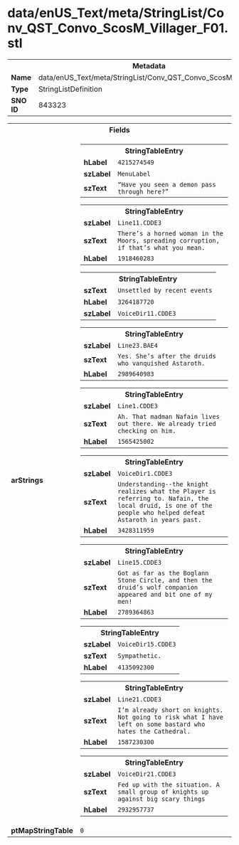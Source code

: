 <h1>data/enUS_Text/meta/StringList/Conv_QST_Convo_ScosM_Villager_F01.stl</h1><table><tr><th colspan="100%">Metadata</th></tr><tr><td><b>Name</b></td><td>data/enUS_Text/meta/StringList/Conv_QST_Convo_ScosM_Villager_F01.stl</td></tr><tr><td><b>Type</b></td><td>StringListDefinition</td></tr><tr><td><b>SNO ID</b></td><td>843323</td></tr></table>

<table><tr><th colspan="100%">Fields</th></tr><tr><td><b>arStrings</b></td><td><table><tr><th colspan="100%">StringTableEntry</th></tr><tr><td><b>hLabel</b></td><td><code>4215274549</code></td></tr><tr><td><b>szLabel</b></td><td><code>MenuLabel</code></td></tr><tr><td><b>szText</b></td><td><code>“Have you seen a demon pass through here?” </code></td></tr></table>


<table><tr><th colspan="100%">StringTableEntry</th></tr><tr><td><b>szLabel</b></td><td><code>Line11.CDDE3</code></td></tr><tr><td><b>szText</b></td><td><code>There’s a horned woman in the Moors, spreading corruption, if that’s what you mean.</code></td></tr><tr><td><b>hLabel</b></td><td><code>1918460283</code></td></tr></table>


<table><tr><th colspan="100%">StringTableEntry</th></tr><tr><td><b>szText</b></td><td><code>Unsettled by recent events</code></td></tr><tr><td><b>hLabel</b></td><td><code>3264187720</code></td></tr><tr><td><b>szLabel</b></td><td><code>VoiceDir11.CDDE3</code></td></tr></table>


<table><tr><th colspan="100%">StringTableEntry</th></tr><tr><td><b>szLabel</b></td><td><code>Line23.BAE4</code></td></tr><tr><td><b>szText</b></td><td><code>Yes. She’s after the druids who vanquished Astaroth.</code></td></tr><tr><td><b>hLabel</b></td><td><code>2989640983</code></td></tr></table>


<table><tr><th colspan="100%">StringTableEntry</th></tr><tr><td><b>szLabel</b></td><td><code>Line1.CDDE3</code></td></tr><tr><td><b>szText</b></td><td><code>Ah. That madman Nafain lives out there. We already tried checking on him.</code></td></tr><tr><td><b>hLabel</b></td><td><code>1565425002</code></td></tr></table>


<table><tr><th colspan="100%">StringTableEntry</th></tr><tr><td><b>szLabel</b></td><td><code>VoiceDir1.CDDE3</code></td></tr><tr><td><b>szText</b></td><td><code>Understanding--the knight realizes what the Player is referring to. Nafain, the local druid, is one of the people who helped defeat Astaroth in years past.</code></td></tr><tr><td><b>hLabel</b></td><td><code>3428311959</code></td></tr></table>


<table><tr><th colspan="100%">StringTableEntry</th></tr><tr><td><b>szLabel</b></td><td><code>Line15.CDDE3</code></td></tr><tr><td><b>szText</b></td><td><code>Got as far as the Boglann Stone Circle, and then the druid’s wolf companion appeared and bit one of my men!</code></td></tr><tr><td><b>hLabel</b></td><td><code>2789364863</code></td></tr></table>


<table><tr><th colspan="100%">StringTableEntry</th></tr><tr><td><b>szLabel</b></td><td><code>VoiceDir15.CDDE3</code></td></tr><tr><td><b>szText</b></td><td><code>Sympathetic.</code></td></tr><tr><td><b>hLabel</b></td><td><code>4135092300</code></td></tr></table>


<table><tr><th colspan="100%">StringTableEntry</th></tr><tr><td><b>szLabel</b></td><td><code>Line21.CDDE3</code></td></tr><tr><td><b>szText</b></td><td><code>I’m already short on knights. Not going to risk what I have left on some bastard who hates the Cathedral.</code></td></tr><tr><td><b>hLabel</b></td><td><code>1587230300</code></td></tr></table>


<table><tr><th colspan="100%">StringTableEntry</th></tr><tr><td><b>szLabel</b></td><td><code>VoiceDir21.CDDE3</code></td></tr><tr><td><b>szText</b></td><td><code>Fed up with the situation. A small group of knights up against big scary things</code></td></tr><tr><td><b>hLabel</b></td><td><code>2932957737</code></td></tr></table>


</td></tr><tr><td><b>ptMapStringTable</b></td><td><code>0</code></td></tr></table>

